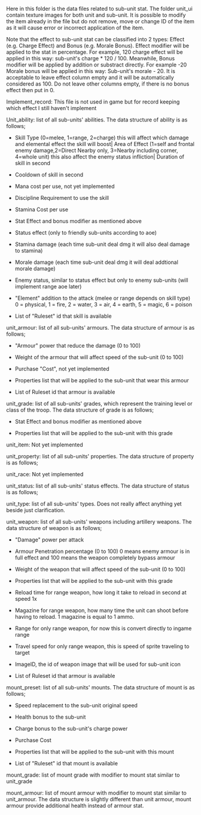 Here in this folder is the data files related to sub-unit stat. The folder unit_ui contain texture images for both unit and sub-unit. It is possible to modify the item already in the file but do not remove, move or change ID of the item as it will cause error or incorrect application of the item. 

Note that the effect to sub-unit stat can be classified into 2 types: Effect (e.g. Charge Effect) and Bonus (e.g. Morale Bonus). Effect modifier will be applied to the stat in percentage. For example, 120 charge effect will be applied in this way: sub-unit's charge * 120 / 100. Meanwhile, Bonus modifier will be applied by addition or substract directly. For example -20 Morale bonus will be applied in this way: Sub-unit's morale - 20. It is acceptable to leave effect column empty and it will be automatically considered as 100. Do not leave other columns empty, if there is no bonus effect then put in 0.

Implement_record: This file is not used in game but for record keeping which effect I still haven't implement

Unit_ability: list of all sub-units' abilities. The data structure of ability is as follows;

- Skill Type (0=melee, 1=range, 2=charge) this will affect which damage and elemental effect the skill will boost| Area of Effect (1=self and frontal enemy damage,2=Direct Nearby only, 3=Nearby including corner, 4=whole unit) this also affect the enemy status infliction| Duration of skill in second 

- Cooldown of skill in second 

- Mana cost per use, not yet implemented

- Discipline Requirement to use the skill 

- Stamina Cost per use

- Stat Effect and bonus modifier as mentioned above

- Status effect (only to friendly sub-units according to aoe) 

- Stamina damage (each time sub-unit deal dmg it will also deal damage to stamina) 

- Morale damage (each time sub-unit deal dmg it will deal addtional morale damage)

- Enemy status, similar to status effect but only to enemy sub-units (will implement range aoe later)

- "Element" addition to the attack (melee or range depends on skill type) 0 = physical, 1 = fire, 2 = water, 3 = air, 4 = earth, 5 = magic, 6 = poison 

- List of "Ruleset" id that skill is available

unit_armour: list of all sub-units' armours. The data structure of armour is as follows;

- "Armour" power that reduce the damage (0 to 100)

- Weight of the armour that will affect speed of the sub-unit (0 to 100)

- Purchase "Cost", not yet implemented

- Properties list that will be applied to the sub-unit that wear this armour

- List of Ruleset id that armour is available

unit_grade: list of all sub-units' grades, which represent the training level or class of the troop. The data structure of grade is as follows;

- Stat Effect and bonus modifier as mentioned above

- Properties list that will be applied to the sub-unit with this grade

unit_item: Not yet implemented 


unit_property: list of all sub-units' properties. The data structure of property is as follows;


unit_race: Not yet implemented


unit_status: list of all sub-units' status effects. The data structure of status is as follows;


unit_type: list of all sub-units' types. Does not really affect anything yet beside just clarification.


unit_weapon: list of all sub-units' weapons including artillery weapons. The data structure of weapon is as follows;

- "Damage" power per attack

- Armour Penetration percentage (0 to 100) 0 means enemy armour is in full effect and 100 means the weapon completely bypass armour 

- Weight of the weapon that will affect speed of the sub-unit (0 to 100)

- Properties list that will be applied to the sub-unit with this grade

- Reload time for range weapon, how long it take to reload in second at speed 1x

- Magazine for range weapon, how many time the unit can shoot before having to reload. 1 magazine is equal to 1 ammo.

- Range for only range weapon, for now this is convert directly to ingame range  

- Travel speed for only range weapon, this is speed of sprite traveling to target

- ImageID, the id of weapon image that will be used for sub-unit icon

- List of Ruleset id that armour is available

mount_preset: list of all sub-units' mounts. The data structure of mount is as follows;

- Speed replacement to the sub-unit original speed

- Health bonus to the sub-unit

- Charge bonus to the sub-unit's charge power

- Purchase Cost

- Properties list that will be applied to the sub-unit with this mount

- List of "Ruleset" id that mount is available

mount_grade: list of mount grade with modifier to mount stat similar to unit_grade

mount_armour: list of mount armour with modifier to mount stat similar to unit_armour. The data structure is slightly different than unit armour, mount armour provide additional health instead of armour stat.

